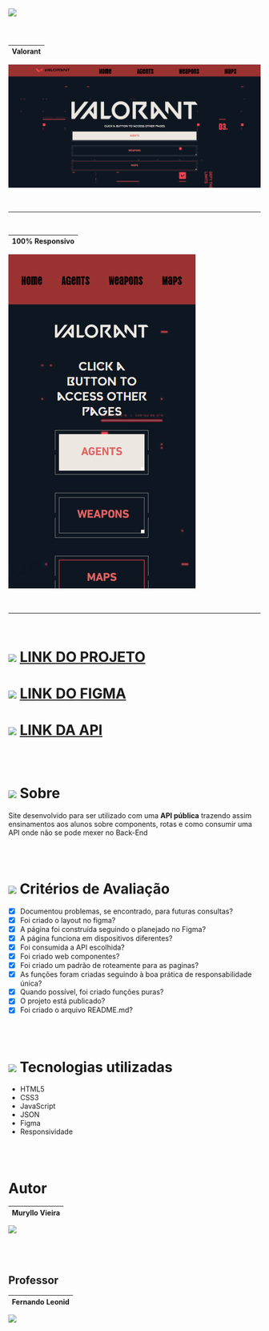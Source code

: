 # <img src="https://s2.glbimg.com/N7BSSNFFK-QSWrgf0n_e0piPtDo=/0x0:2560x1440/984x0/smart/filters:strip_icc()/i.s3.glbimg.com/v1/AUTH_bc8228b6673f488aa253bbcb03c80ec5/internal_photos/bs/2020/4/G/xXHeVfTGe4bMldoEdMRQ/valorant-riot-games.jpg"  width="200"> 


<br>

|Valorant|
|:---:|
![site](./img/Captura%20de%20tela%202023-05-08%20154127.png)

<br>
<hr>
<br>

|100% Responsivo|
|:---:|
![site_responsivo](./img/Captura%20de%20tela%20responsivo.png)

<br>
<hr>
<br>

# [<img src="https://user-images.githubusercontent.com/88831304/230944766-5320d389-e271-4cdb-ae8c-66b586e4fc5f.png" width="30">](https://valorant-api-senai.netlify.app/) [LINK DO PROJETO](https://valorant-api-senai.netlify.app/)

# [<img src="https://user-images.githubusercontent.com/88831304/230944766-5320d389-e271-4cdb-ae8c-66b586e4fc5f.png" width="30">](https://valorant-api-senai.netlify.app/) [LINK DO FIGMA](https://www.figma.com/file/9yKrLkXVg6mEfhrDnGNacZ/Untitled?type=design&node-id=5-26&t=eoh7V7ASbD6rCO7m-0)

# [<img src="https://user-images.githubusercontent.com/88831304/230944766-5320d389-e271-4cdb-ae8c-66b586e4fc5f.png" width="30">](https://valorant-api-senai.netlify.app/) [LINK DA API](https://dash.valorant-api.com/)


<br>
<br>

# <img src="https://user-images.githubusercontent.com/88831304/230800378-7d0b0d07-ad3f-44c4-bb42-a9d6180d6c83.png" width="50">  Sobre 
Site desenvolvido para ser utilizado com uma **API pública** trazendo assim ensinamentos aos alunos sobre components, rotas e como consumir uma API onde não se pode mexer no Back-End

<br>
<br>

# <img src="https://user-images.githubusercontent.com/88831304/230800679-fcbdc847-962a-469b-b1de-e1e112dbb235.png" width="40"> Critérios de Avaliação


- [X]  Documentou problemas, se encontrado, para futuras consultas?
- [X]  Foi criado o layout no figma?
- [X]  A página foi construída seguindo o planejado no Figma?
- [X]  A página funciona em dispositivos diferentes?
- [X]  Foi consumida a API escolhida?
- [X]  Foi criado web componentes?
- [X]  Foi criado um padrão de roteamente para as paginas?
- [X]  As funções foram criadas seguindo à boa prática de responsabilidade única?
- [X]  Quando possível, foi criado funções puras?
- [X]  O projeto está publicado?
- [X]  Foi criado o arquivo README.md?

<br>
<br>

# <img src="https://user-images.githubusercontent.com/88831304/225631175-1de0d5cc-42fc-4356-9797-e10da3e59491.gif" width="50"> Tecnologias utilizadas 

- HTML5
- CSS3
- JavaScript
- JSON
- Figma
- Responsividade









<br>
<br>

# Autor
Muryllo Vieira|
:-------:|
[<img src="https://user-images.githubusercontent.com/110054149/236907965-946dcf95-35e9-4524-bc7e-a735d23129d0.png" width=115>](https://github.com/muryllovieira)


<br>
<br>

## Professor
Fernando Leonid| 
:-------:|
[<img src="https://user-images.githubusercontent.com/88831304/230797775-9a4fcc11-1133-44c3-8250-342b2d823c06.png" width=115>](https://github.com/fernandoleonid)

